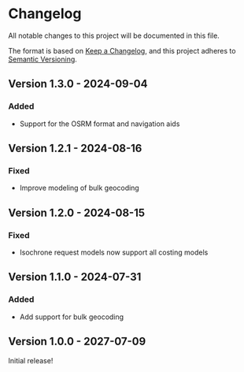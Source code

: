 # Changelog

All notable changes to this project will be documented in this file.

The format is based on [Keep a Changelog](https://keepachangelog.com/en/1.1.0/),
and this project adheres to [Semantic Versioning](https://semver.org/spec/v2.0.0.html).

## Version 1.3.0 - 2024-09-04

### Added

- Support for the OSRM format and navigation aids

## Version 1.2.1 - 2024-08-16

### Fixed

- Improve modeling of bulk geocoding

## Version 1.2.0 - 2024-08-15

### Fixed

- Isochrone request models now support all costing models

## Version 1.1.0 - 2024-07-31

### Added

- Add support for bulk geocoding

## Version 1.0.0 - 2027-07-09

Initial release!
